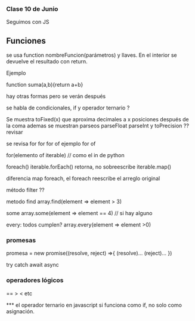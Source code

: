 ### Clase 10 de Junio

Seguimos con JS

## Funciones
se usa function nombreFuncion(parámetros) y llaves. En el interior se devuelve el resultado con return.

Ejemplo

function suma(a,b){return a+b}

hay otras formas pero se verán después

se habla de condicionales, if y operador ternario ?

Se muestra toFixed(x) que aproxima decimales a x posiciones después de la coma
ademas se muestran parseos
parseFloat
parseInt
y toPrecision ?? revisar

se revisa for
for
for of
ejemplo for of

for(elemento of iterable) // como el in de python

foreach()
iterable.forEach() retorna, no sobreescribe
iterable.map()

diferencia map foreach, el foreach reescribe el arreglo original

método filter ??

metodo find
array.find(element => element > 3)

some
array.some(element => element == 4)
// si hay alguno

every: todos cumplen?
array.every(element => element >0)



### promesas

promesa = new promise((resolve, reject) =>{
    (resolve)...
    (reject)...
})

try catch 
await async

### operadores lógicos
== > <  etc


*** el operador ternario en javascript si funciona como if, no solo como asignación.
